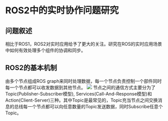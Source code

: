 # ROS2中的实时协作问题研究
## 问题叙述
相比于ROS1，ROS2对实时应用给予了更大的关注。研究在ROS的实时应用场景中如何有效处理多个组件的协调和同步。

## ROS2的基本机制
由多个节点组成ROS graph来同时处理数据，每一个节点负责控制一个部件同时每一个节点都可以收发数据到其他节点。
![](https://github.com/babohhauru/Concurrency-System/tree/main/Report/Nodes-TopicandService.gif)
节点之间的通信方式主要分为了Topic(Publisher-Subscriber模型), Services(Call-And-Response模型)和Action(Client-Server)三种。其中Topic是最常见的，Topic充当节点之间交换消息的总线每一个节点都可以向任意数量的Topic发送数据，同时Subscribe任意个Topic。